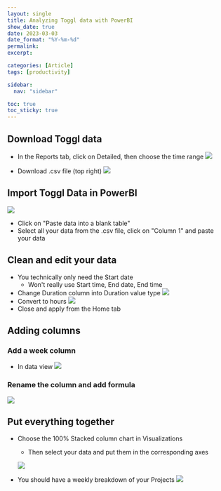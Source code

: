 ```yaml
---
layout: single
title: Analyzing Toggl data with PowerBI
show_date: true
date: 2023-03-03
date_format: "%Y-%m-%d"
permalink:
excerpt:

categories: [Article]
tags: [productivity]

sidebar:
  nav: "sidebar"

toc: true
toc_sticky: true
---
```


## Download Toggl data
- In the Reports tab, click on Detailed, then choose the time range
![](https://i.imgur.com/hvdYSKg.png)

- Download .csv file (top right)
![](https://i.imgur.com/UovXqGO.png)

## Import Toggl Data in PowerBI
![](https://i.imgur.com/noDxhzF.png)
- Click on "Paste data into a blank table"
- Select all your data from the .csv file, click on "Column 1" and paste your data

## Clean and edit your data
- You technically only need the Start date
	- Won't really use Start time, End date, End time
- Change Duration column into Duration value type
![](https://i.imgur.com/xa7xKvZ.png)
- Convert to hours
![](https://i.imgur.com/2PTdPE2.png)
- Close and apply from the Home tab

## Adding columns
### Add a week column
- In data view
![](https://i.imgur.com/eiS6UUS.png)
### Rename the column and add formula
![](https://i.imgur.com/Ra4lEwC.png)

## Put everything together
- Choose the 100% Stacked column chart in Visualizations
	- Then select your data and put them in the corresponding axes

	![](https://i.imgur.com/21dFZtj.png)

- You should have a weekly breakdown of your Projects
![](https://i.imgur.com/KjjlfWW.png)

